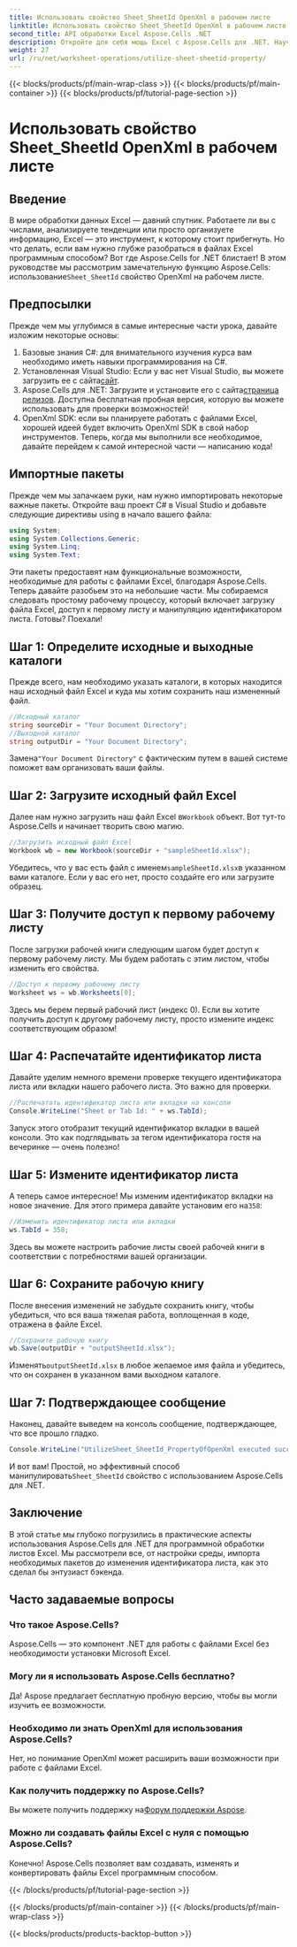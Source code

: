 ```yaml
---
title: Использовать свойство Sheet_SheetId OpenXml в рабочем листе
linktitle: Использовать свойство Sheet_SheetId OpenXml в рабочем листе
second_title: API обработки Excel Aspose.Cells .NET
description: Откройте для себя мощь Excel с Aspose.Cells для .NET. Научитесь эффективно управлять идентификаторами листов с помощью нашего пошагового руководства.
weight: 27
url: /ru/net/worksheet-operations/utilize-sheet-sheetid-property/
---
```


{{< blocks/products/pf/main-wrap-class >}}
{{< blocks/products/pf/main-container >}}
{{< blocks/products/pf/tutorial-page-section >}}

# Использовать свойство Sheet_SheetId OpenXml в рабочем листе

## Введение
В мире обработки данных Excel — давний спутник. Работаете ли вы с числами, анализируете тенденции или просто организуете информацию, Excel — это инструмент, к которому стоит прибегнуть. Но что делать, если вам нужно глубже разобраться в файлах Excel программным способом? Вот где Aspose.Cells for .NET блистает! В этом руководстве мы рассмотрим замечательную функцию Aspose.Cells: использование`Sheet_SheetId` свойство OpenXml на рабочем листе.
## Предпосылки
Прежде чем мы углубимся в самые интересные части урока, давайте изложим некоторые основы:
1. Базовые знания C#: для внимательного изучения курса вам необходимо иметь навыки программирования на C#.
2.  Установленная Visual Studio: Если у вас нет Visual Studio, вы можете загрузить ее с сайта[сайт](https://visualstudio.microsoft.com/).
3.  Aspose.Cells для .NET: Загрузите и установите его с сайта[страница релизов](https://releases.aspose.com/cells/net/). Доступна бесплатная пробная версия, которую вы можете использовать для проверки возможностей!
4. OpenXml SDK: если вы планируете работать с файлами Excel, хорошей идеей будет включить OpenXml SDK в свой набор инструментов.
Теперь, когда мы выполнили все необходимое, давайте перейдем к самой интересной части — написанию кода!
## Импортные пакеты
Прежде чем мы запачкаем руки, нам нужно импортировать некоторые важные пакеты. Откройте ваш проект C# в Visual Studio и добавьте следующие директивы using в начало вашего файла:
```csharp
using System;
using System.Collections.Generic;
using System.Linq;
using System.Text;
```
Эти пакеты предоставят нам функциональные возможности, необходимые для работы с файлами Excel, благодаря Aspose.Cells.
Теперь давайте разобьем это на небольшие части. Мы собираемся следовать простому рабочему процессу, который включает загрузку файла Excel, доступ к первому листу и манипуляцию идентификатором листа. Готовы? Поехали!
## Шаг 1: Определите исходные и выходные каталоги
Прежде всего, нам необходимо указать каталоги, в которых находится наш исходный файл Excel и куда мы хотим сохранить наш измененный файл.
```csharp
//Исходный каталог
string sourceDir = "Your Document Directory";
//Выходной каталог
string outputDir = "Your Document Directory";
```
 Замена`"Your Document Directory"` с фактическим путем в вашей системе поможет вам организовать ваши файлы.
## Шаг 2: Загрузите исходный файл Excel
 Далее нам нужно загрузить наш файл Excel в`Workbook` объект. Вот тут-то Aspose.Cells и начинает творить свою магию.
```csharp
//Загрузить исходный файл Excel
Workbook wb = new Workbook(sourceDir + "sampleSheetId.xlsx");
```
 Убедитесь, что у вас есть файл с именем`sampleSheetId.xlsx`в указанном вами каталоге. Если у вас его нет, просто создайте его или загрузите образец.
## Шаг 3: Получите доступ к первому рабочему листу
После загрузки рабочей книги следующим шагом будет доступ к первому рабочему листу. Мы будем работать с этим листом, чтобы изменить его свойства.
```csharp
//Доступ к первому рабочему листу
Worksheet ws = wb.Worksheets[0];
```
Здесь мы берем первый рабочий лист (индекс 0). Если вы хотите получить доступ к другому рабочему листу, просто измените индекс соответствующим образом!
## Шаг 4: Распечатайте идентификатор листа
Давайте уделим немного времени проверке текущего идентификатора листа или вкладки нашего рабочего листа. Это важно для проверки.
```csharp
//Распечатать идентификатор листа или вкладки на консоли
Console.WriteLine("Sheet or Tab Id: " + ws.TabId);
```
Запуск этого отобразит текущий идентификатор вкладки в вашей консоли. Это как подглядывать за тегом идентификатора гостя на вечеринке — очень полезно!
## Шаг 5: Измените идентификатор листа
 А теперь самое интересное! Мы изменим идентификатор вкладки на новое значение. Для этого примера давайте установим его на`358`:
```csharp
//Изменить идентификатор листа или вкладки
ws.TabId = 358;
```
Здесь вы можете настроить рабочие листы своей рабочей книги в соответствии с потребностями вашей организации.
## Шаг 6: Сохраните рабочую книгу
После внесения изменений не забудьте сохранить книгу, чтобы убедиться, что вся ваша тяжелая работа, воплощенная в коде, отражена в файле Excel.
```csharp
//Сохраните рабочую книгу
wb.Save(outputDir + "outputSheetId.xlsx");
```
 Изменять`outputSheetId.xlsx` в любое желаемое имя файла и убедитесь, что он сохранен в указанном вами выходном каталоге.
## Шаг 7: Подтверждающее сообщение
Наконец, давайте выведем на консоль сообщение, подтверждающее, что все прошло гладко.
```csharp
Console.WriteLine("UtilizeSheet_SheetId_PropertyOfOpenXml executed successfully.\r\n");
```
 И вот вам! Простой, но эффективный способ манипулировать`Sheet_SheetId` свойство с использованием Aspose.Cells для .NET.
## Заключение
В этой статье мы глубоко погрузились в практические аспекты использования Aspose.Cells для .NET для программной обработки листов Excel. Мы рассмотрели все, от настройки среды, импорта необходимых пакетов до изменения идентификатора листа, как это сделал бы энтузиаст бэкенда. 
## Часто задаваемые вопросы
### Что такое Aspose.Cells?
Aspose.Cells — это компонент .NET для работы с файлами Excel без необходимости установки Microsoft Excel.
### Могу ли я использовать Aspose.Cells бесплатно?
Да! Aspose предлагает бесплатную пробную версию, чтобы вы могли изучить ее возможности.
### Необходимо ли знать OpenXml для использования Aspose.Cells?
Нет, но понимание OpenXml может расширить ваши возможности при работе с файлами Excel.
### Как получить поддержку по Aspose.Cells?
 Вы можете получить поддержку на[Форум поддержки Aspose](https://forum.aspose.com/c/cells/9).
### Можно ли создавать файлы Excel с нуля с помощью Aspose.Cells?
Конечно! Aspose.Cells позволяет вам создавать, изменять и конвертировать файлы Excel программным способом.

{{< /blocks/products/pf/tutorial-page-section >}}

{{< /blocks/products/pf/main-container >}}
{{< /blocks/products/pf/main-wrap-class >}}

{{< blocks/products/products-backtop-button >}}
